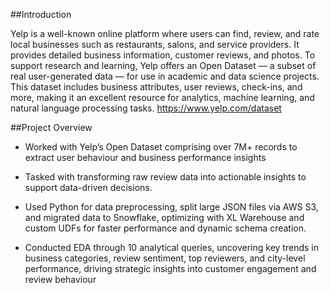 ##Introduction

Yelp is a well-known online platform where users can find, review, and rate local businesses such as restaurants, salons, and service providers. It provides detailed business information, customer reviews, and photos. To support research and learning, Yelp offers an Open Dataset — a subset of real user-generated data — for use in academic and data science projects. This dataset includes business attributes, user reviews, check-ins, and more, making it an excellent resource for analytics, machine learning, and natural language processing tasks. https://www.yelp.com/dataset

##Project Overview

* Worked with Yelp’s Open Dataset comprising over 7M+ records to extract user behaviour and business performance insights

* Tasked with transforming raw review data into actionable insights to support data-driven decisions.
  
* Used Python for data preprocessing, split large JSON files via AWS S3, and migrated data to Snowflake, optimizing with XL Warehouse and custom UDFs for faster performance and dynamic schema creation.
  
* Conducted EDA through 10 analytical queries, uncovering key trends in business categories, review sentiment, top reviewers, and city-level performance, driving strategic insights into customer engagement and review behaviour
